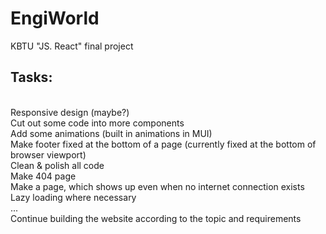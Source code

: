 # EngiWorld
KBTU "JS. React" final project

## Tasks:
<br />
Responsive design (maybe?) <br />
Cut out some code into more components <br />
Add some animations (built in animations in MUI) <br />
Make footer fixed at the bottom of a page (currently fixed at the bottom of browser viewport) <br />
Clean & polish all code <br />
Make 404 page <br />
Make a page, which shows up even when no internet connection exists <br />
Lazy loading where necessary <br />
...<br />
Continue building the website according to the topic and requirements<br />
